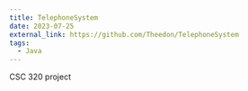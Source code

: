 ```yaml
---
title: TelephoneSystem
date: 2023-07-25
external_link: https://github.com/Theedon/TelephoneSystem
tags:
  - Java
---
```


CSC 320 project

<!--more-->
